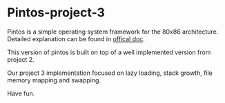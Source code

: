 # Pintos-project-3

Pintos is a simple operating system framework for the 80x86 architecture. Detailed explanation can be found in [offical doc](http://web.stanford.edu/class/cs140/projects/pintos).

This version of pintos is built on top of a well implemented version from project 2.

Our project 3 implementation focused on lazy loading, stack growth, file memory mapping and swapping.

Have fun.
